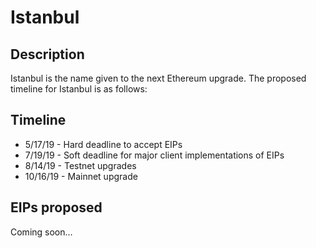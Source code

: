 # Istanbul

## Description
Istanbul is the name given to the next Ethereum upgrade. The proposed timeline for Istanbul is as follows:

## Timeline
* 5/17/19 - Hard deadline to accept EIPs
* 7/19/19 - Soft deadline for major client implementations of EIPs
* 8/14/19 - Testnet upgrades
* 10/16/19 - Mainnet upgrade

## EIPs proposed
Coming soon...
